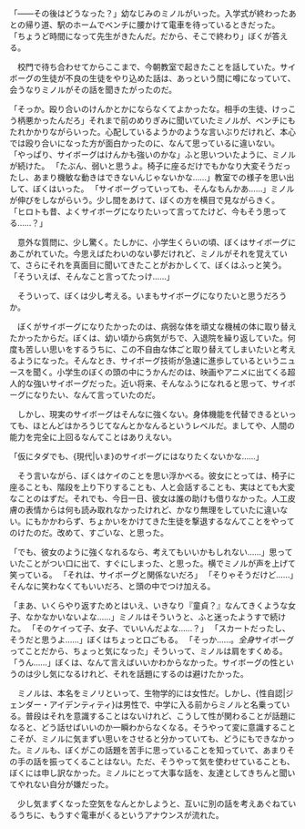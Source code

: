 「――その後はどうなった？」幼なじみのミノルがいった。入学式が終わったあとの帰り道、駅のホームでベンチに腰かけて電車を待っているときだった。
「ちょうど時間になって先生がきたんだ。だから、そこで終わり」ぼくが答える。

　校門で待ち合わせてからここまで、今朝教室で起きたことを話していた。サイボーグの生徒が不良の生徒をやり込めた話は、あっという間に噂になっていて、会うなりミノルがその話を聞きたがったのだ。

「そっか。殴り合いのけんかとかにならなくてよかったな。相手の生徒、けっこう柄悪かったんだろ」それまで前のめりぎみに聞いていたミノルが、ベンチにもたれかかりながらいった。心配しているようかのような言いぶりだけれど、本心では殴り合いになった方が面白かったのに、なんて思っているに違いない。
「やっぱり、サイボーグはけんかも強いのかな」ふと思いついたように、ミノルが続けた。
「たぶん、弱いと思うよ。椅子に座るだけでもかなり大変そうだったし、あまり機敏な動きはできないんじゃないかな……」教室での様子を思い出して、ぼくはいった。
「サイボーグっていっても、そんなもんかあ……」ミノルが伸びをしながらいう。少し間をあけて、ぼくの方を横目で見ながらきく。
「ヒロトも昔、よくサイボーグになりたいって言ってたけど、今もそう思ってる……？」

　意外な質問に、少し驚く。たしかに、小学生くらいの頃、ぼくはサイボーグにあこがれていた。今思えばたわいのない夢だけれど、ミノルがそれを覚えていて、さらにそれを真面目に聞いてきたことがおかしくて、ぼくはふっと笑う。
「そういえば、そんなこと言ってたっけ……」

　そういって、ぼくは少し考える。いまもサイボーグになりたいと思うだろうか。

　ぼくがサイボーグになりたかったのは、病弱な体を頑丈な機械の体に取り替えたかったからだ。ぼくは、幼い頃から病気がちで、入退院を繰り返していた。何度も苦しい思いをするうちに、この不自由な体ごと取り替えてしまいたいと考えるようになった。そんなとき、サイボーグ技術が急速に進歩しているというニュースを聞く。小学生のぼくの頭の中にうかんだのは、映画やアニメに出てくる超人的な強いサイボーグだった。近い将来、そんなふうになれると思って、サイボーグになりたい、なんて言っていたのだ。

　しかし、現実のサイボーグはそんなに強くない。身体機能を代替できるといっても、ほとんどはかろうじてなんとかなんるというレベルだ。ましてや、人間の能力を完全に上回るなんてことはありえない。

「仮にタダでも、{現代|いま}のサイボーグにはなりたくないかな……」

　そう言いながら、ぼくはケイのことを思い浮かべる。彼女にとっては、椅子に座ることも、階段を上り下りすることも、人と会話することも、実はとても大変なことのはずだ。それでも、今日一日、彼女は誰の助けも借りなかった。人工皮膚の表情からは何も読み取れなかったけれど、かなり無理をしていたに違いない。にもかかわらず、ちょかいをかけてきた生徒を撃退するなんてことをやってのけたのだ。改めて、すごいな、と思った。

「でも、彼女のように強くなれるなら、考えてもいいかもしれない……」思っていたことがつい口に出て、すぐにしまった、と思った。横でミノルが声を上げて笑っている。
「それは、サイボーグと関係ないだろ」
「そりゃそうだけど……」そんなに笑わなくてもいいだろ、と頭の中でつけ加える。

「まあ、いくらやり返すためとはいえ、いきなり『童貞？』なんてきくような女子、なかなかいないよな……」ミノルはそういうと、ふと迷ったようすで続けた。
「そのケイって子、女子、でいいんだよな……？」
「スカートだったし、そうだと思うよ……」ぼくはちょっと口ごもる。
「そっか……。*全身*サイボーグってことだから、ちょっと気になった」そういって、ミノルは肩をすくめる。
「うん……」ぼくは、なんて言えばいいかわからなかった。サイボーグの性というのは少し気になるけれど、それを話題にするのは避けたかった。

　ミノルは、本名をミノリといって、生物学的には女性だ。しかし、{性自認|ジェンダー・アイデンティティ}は男性で、中学に入る前からミノルと名乗っている。普段はそれを意識することはないけれど、こうして性が関わることが話題になると、どう話せばいいのか一瞬わからなくなる。そうやって変に意識することこそが、ミノルに気まずい思いをさせると分かっていても、どうにもできなかった。ミノルも、ぼくがこの話題を苦手に思っていることを知っていて、あまりその手の話を振ってくることはない。ただ、そうやって気を使わせていることも、ぼくには申し訳なかった。ミノルにとって大事な話を、友達としてきちんと聞いてやれない自分が嫌だった。

　少し気まずくなった空気をなんとかしようと、互いに別の話を考えあぐねているうちに、もうすぐ電車がくるというアナウンスが流れた。
